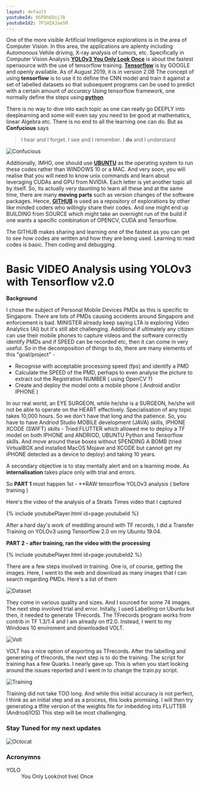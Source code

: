 ```yaml
---
layout: default
youtubeId: 0SFDhEOsj78
youtubeId2: 7F1HZAJaeSM
---
```

One of the more visible Artificial Intelligence explorations is in the area of Computer Vision.  In this area, the applications are aplenty including Automonous Vehile driving, X-ray analysis of tumors, etc.  Specifically in Computer Vision Analysis [**YOLOv3 You Only Look Once**](https://pjreddie.com/darknet/yolo) is about the fastest opensource with the use of tensorflow training. [**Tensorflow**](https://www.tensorflow.org) is by GOOGLE and openly available.  As of August 2019, it is in version 2.0B  The concept of using **tensorflow** is to use it to define the CNN model and train it against a set of labelled datasets so that subsequent programs can be used to predict with a certain amount of _accuracy_ Using tensorflow framework, one normally define the steps using [**python**](https://www.python.org/)

There is no way to dive into each topic as one can really go DEEPLY into deeplearning and some will even say you need to be good at mathematics, linear Algebra etc.  There is no end to all the learning one can do.  But as **Confucious** says 

> I hear and I forget. I see and I remember. I **do** and I understand

![Confucious](https://images.squarespace-cdn.com/content/v1/5b75ac0285ede1b470f58ae2/1552088225978-9XEWSHS4194OKJHGN1NT/ke17ZwdGBToddI8pDm48kNw2TxbujJdl1BY0ObYEVqFZw-zPPgdn4jUwVcJE1ZvWQUxwkmyExglNqGp0IvTJZamWLI2zvYWH8K3-s_4yszcp2ryTI0HqTOaaUohrI8PIxNSqkGYWRfQ32Ht0-atPWoWydOhR6u9hVXQnrilM_0IKMshLAGzx4R3EDFOm1kBS/IMG_6154.JPG?format=1000w)

Additionally, IMHO, one should use [**UBUNTU**](https://ubuntu.com/) as the operating system to run these codes rather than WINDOWS 10 or a MAC.  And very soon, you will realise that you will need to know unix commands and learn about leveraging CUDAs and GPU from NVIDIA.  Each letter is yet another topic all by itself.  So, its actually very daunting to learn all these and at the same time, there are many **moving parts** such as version changes of the software packages.  Hence, [**GITHUB**](https://github.com/) is used as a repository of explorations by other like minded coders who willingly share their codes.  And one might end up BUILDING from SOURCE which might take an overnight run of the build if one wants a specific combination of OPENCV, CUDA and Tensorflow.  

The GITHUB makes sharing and learning one of the fastest as you can get to see how codes are written and how they are being used.  Learning to read codes is basic.  Then coding and debugging.  

# Basic VIDEO Analysis using YOLOv3 with Tensorflow v2.0

**Background**  

I chose the subject of Personal Mobile Devices PMDs as this is specific to Singapore. There are lots of PMDs causing accidents around Singapore and enforcement is bad.  MINISTER already keep saying LTA is exploring Video Analytics (AI) but it's still abit challenging.  Additional if ultimately any citizen can use their mobile phones to capture videos and the software correctly identify PMDs and if SPEED can be recorded etc, then it can come in very useful.  So in the decomposition of things to do, there are many elements of this "goal/project" -

* Recognise with acceptable processing speed (fps) and identify a PMD
* Calculate the SPEED of the PMD, perhaps to even analyse the picture to extract out the Registration NUMBER ( using OpenCV ?)
* Create and deploy the model onto a mobile phone ( Android and/or IPHONE )

In our real world, an EYE SURGEON, while he/she is a SURGEON, he/she will not be able to operate on the HEART effectively. Specialisation of any topic takes 10,000 hours.  So we don't have that long and the patience.  So, you have to have Andriod Studio MOBILE development (JAVA) skills, IPHONE XCODE (SWIFT) skills - Tried FLUTTER which allowed me to deploy a TF model on both IPHONE and ANDRIOD, UBUNTU Python and Tensorflow skills.  And move around these boxes without SPENDING A BOMB (tried VirtualBOX and installed MacOS Mojave and XCODE but cannot get my iPHONE detected as a device to deploy) and taking 10 years. 

A secondary objective is to stay mentally alert and on a learning mode.  As **internalisation** takes place only with trial and errors.

So **PART 1** must happen 1st - **RAW tensorflow YOLOv3 analysis ( before training )

Here's the video of the analysis of a Straits Times video that I captured

{% include youtubePlayer.html id=page.youtubeId %}

After a hard day's work of meddling around with TF records, I did a Transfer Training on YOLOv3 using Tensorflow 2.0 on my Ubuntu 19.04.

**PART 2 - after training, ran the video with the processing**

{% include youtubePlayer.html id=page.youtubeId2 %}

There are a few steps involved in training.  One is, of course, getting the images. Here, I went to the web and download as many images that I can search regarding PMDs.  Here's a list of them

![Dataset](/images/dataset.png)

They come in various quality and sizes.  And I sourced for some 74 images.  The next step involved trial and error.  Initally, I used LabelImg on Ubuntu but then, it needed to generate TFrecords. The TFrecords program works from contrib in TF 1.3/1.4 and I am already on tf2.0.  Instead, I went to my Windows 10 enviroment and downloaded VOLT.

![Volt](/images/VOIT.jpg)

VOLT has a nice option of exporting as TFrecords.  After the labelling and generating of tfrecords, the next step is to do the training.  The script for training has a few Quarks.  I nearly gave up.  This is when you start looking around the issues reported and I went in to change the train.py script.

![Training](/images/Training.jpg)

Training did not take TOO long.  And while this initial accuracy is not perfect, I think as an initial step and as a process, this looks promising.  I will then try generating a tflite version of the weights file for imbedding into FLUTTER (Andriod/IOS)  This step will be most challenging. 

### Stay Tuned for my next updates

![Octocat](https://github.githubassets.com/images/icons/emoji/octocat.png)

### Acronymns 

<dl>
<dt>YOLO</dt><dd>You Only Look(not live) Once</dd>
</dl>
